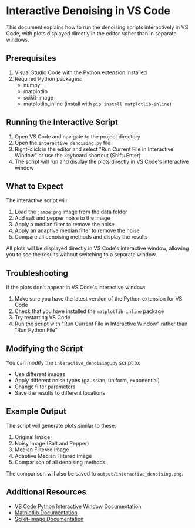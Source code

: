 # Interactive Denoising in VS Code

This document explains how to run the denoising scripts interactively in VS Code, with plots displayed directly in the editor rather than in separate windows.

## Prerequisites

1. Visual Studio Code with the Python extension installed
2. Required Python packages:
   - numpy
   - matplotlib
   - scikit-image
   - matplotlib_inline (install with `pip install matplotlib-inline`)

## Running the Interactive Script

1. Open VS Code and navigate to the project directory
2. Open the `interactive_denoising.py` file
3. Right-click in the editor and select "Run Current File in Interactive Window" or use the keyboard shortcut (Shift+Enter)
4. The script will run and display the plots directly in VS Code's interactive window

## What to Expect

The interactive script will:

1. Load the `jambe.png` image from the data folder
2. Add salt and pepper noise to the image
3. Apply a median filter to remove the noise
4. Apply an adaptive median filter to remove the noise
5. Compare all denoising methods and display the results

All plots will be displayed directly in VS Code's interactive window, allowing you to see the results without switching to a separate window.

## Troubleshooting

If the plots don't appear in VS Code's interactive window:

1. Make sure you have the latest version of the Python extension for VS Code
2. Check that you have installed the `matplotlib-inline` package
3. Try restarting VS Code
4. Run the script with "Run Current File in Interactive Window" rather than "Run Python File"

## Modifying the Script

You can modify the `interactive_denoising.py` script to:

- Use different images
- Apply different noise types (gaussian, uniform, exponential)
- Change filter parameters
- Save the results to different locations

## Example Output

The script will generate plots similar to these:

1. Original Image
2. Noisy Image (Salt and Pepper)
3. Median Filtered Image
4. Adaptive Median Filtered Image
5. Comparison of all denoising methods

The comparison will also be saved to `output/interactive_denoising.png`.

## Additional Resources

- [VS Code Python Interactive Window Documentation](https://code.visualstudio.com/docs/python/jupyter-support-py)
- [Matplotlib Documentation](https://matplotlib.org/stable/users/index.html)
- [Scikit-image Documentation](https://scikit-image.org/docs/stable/)
